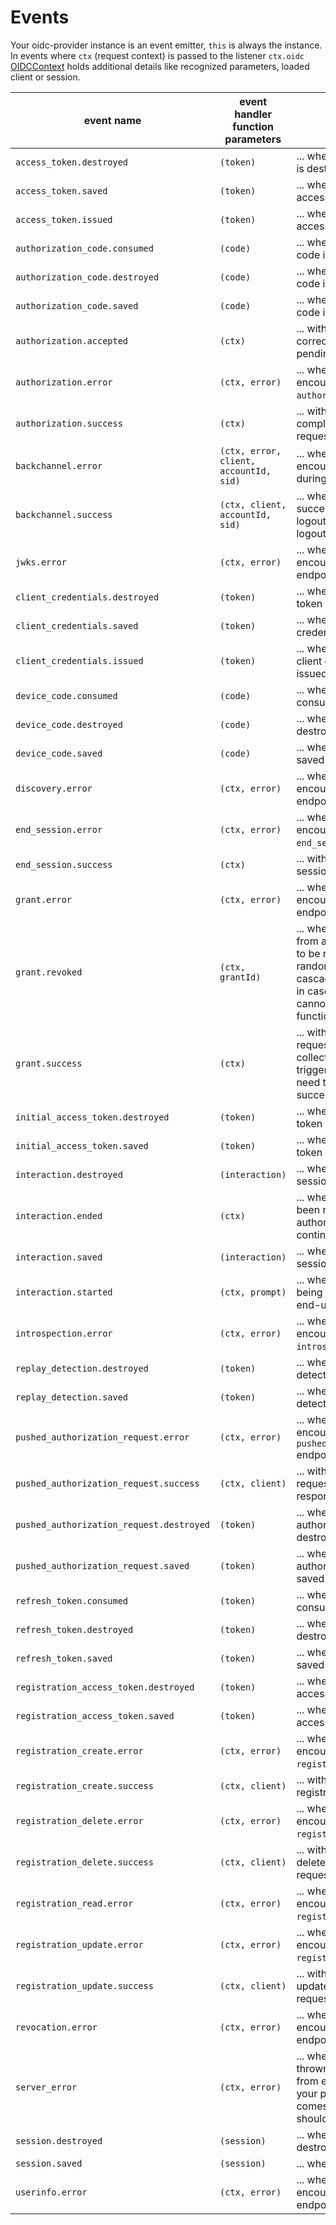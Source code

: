 # Events

Your oidc-provider instance is an event emitter, `this` is always the instance. In events where
`ctx` (request context) is passed to the listener `ctx.oidc`
[OIDCContext](/lib/helpers/oidc_context.js) holds additional details like recognized parameters,
loaded client or session.

| event name | event handler function parameters | Emitted .. |
|---|---|---|
| `access_token.destroyed` | `(token)` | ... whenever an access token is destroyed |
| `access_token.saved` | `(token)` | ... whenever an opaque access token is saved |
| `access_token.issued` | `(token)` | ... whenever a structured access token is issued |
| `authorization_code.consumed` | `(code)` | ... whenever an authorization code is consumed |
| `authorization_code.destroyed` | `(code)` | ... whenever an authorization code is destroyed |
| `authorization_code.saved` | `(code)` | ... whenever an authorization code is saved |
| `authorization.accepted` | `(ctx)` | ... with every syntactically correct authorization request pending resolving |
| `authorization.error` | `(ctx, error)` | ... whenever a handled error is encountered in the `authorization` endpoint |
| `authorization.success` | `(ctx)` | ... with every successfully completed authorization request |
| `backchannel.error` | `(ctx, error, client, accountId, sid)` | ... whenever an error is encountered for a client during backchannel-logout |
| `backchannel.success` | `(ctx, client, accountId, sid)` | ... whenever a client is successfully notified about logout through backchannel-logout features |
| `jwks.error` | `(ctx, error)` | ... whenever a handled error is encountered in the `jwks` endpoint |
| `client_credentials.destroyed` | `(token)` | ... whenever client credentials token is destroyed |
| `client_credentials.saved` | `(token)` | ... whenever an opaque client credentials token is saved |
| `client_credentials.issued` | `(token)` | ... whenever a structured client credentials token is issued |
| `device_code.consumed` | `(code)` | ... whenever a device code is consumed |
| `device_code.destroyed` | `(code)` | ... whenever a device code is destroyed |
| `device_code.saved` | `(code)` | ... whenever a device code is saved |
| `discovery.error` | `(ctx, error)` | ... whenever a handled error is encountered in the `discovery` endpoint |
| `end_session.error` | `(ctx, error)` | ... whenever a handled error is encountered in the `end_session` endpoint |
| `end_session.success` | `(ctx)` | ... with every success end session request |
| `grant.error` | `(ctx, error)` | ... whenever a handled error is encountered in the `grant` endpoint |
| `grant.revoked` | `(ctx, grantId)` | ... whenever tokens resulting from a single grant are about to be revoked. `grantId` is a random string. Use this to cascade the token revocation in cases where your adapter cannot provide this functionality |
| `grant.success` | `(ctx)` | ... with every successful grant request. Useful i.e. for collecting metrics or triggering any action you need to execute after succeeded grant |
| `initial_access_token.destroyed` | `(token)` | ... whenever inital access token is destroyed |
| `initial_access_token.saved` | `(token)` | ... whenever inital access token is saved |
| `interaction.destroyed` | `(interaction)` | ... whenever interaction session is destroyed |
| `interaction.ended` | `(ctx)` | ... whenever interaction has been resolved and the authorization request continues being processed |
| `interaction.saved` | `(interaction)` | ... whenever interaction session is saved |
| `interaction.started` | `(ctx, prompt)` | ... whenever interaction is being requested from the end-user |
| `introspection.error` | `(ctx, error)` | ... whenever a handled error is encountered in the `introspection` endpoint |
| `replay_detection.destroyed` | `(token)` | ... whenever a replay detection object is destroyed |
| `replay_detection.saved` | `(token)` | ... whenever a replay detection object is saved |
| `pushed_authorization_request.error` | `(ctx, error)` | ... whenever a handled error is encountered in the POST `pushed_authorization_request` endpoint |
| `pushed_authorization_request.success` | `(ctx, client)` | ... with every successful request object endpoint response |
| `pushed_authorization_request.destroyed` | `(token)` | ... whenever a pushed authorization request object is destroyed |
| `pushed_authorization_request.saved` | `(token)` | ... whenever a pushed authorization request object is saved |
| `refresh_token.consumed` | `(token)` | ... whenever a refresh token is consumed |
| `refresh_token.destroyed` | `(token)` | ... whenever a refresh token is destroyed |
| `refresh_token.saved` | `(token)` | ... whenever a refresh token is saved |
| `registration_access_token.destroyed` | `(token)` | ... whenever registration access token is destroyed |
| `registration_access_token.saved` | `(token)` | ... whenever registration access token is saved |
| `registration_create.error` | `(ctx, error)` | ... whenever a handled error is encountered in the POST `registration` endpoint |
| `registration_create.success` | `(ctx, client)` | ... with every successful client registration request |
| `registration_delete.error` | `(ctx, error)` | ... whenever a handled error is encountered in the DELETE `registration` endpoint |
| `registration_delete.success` | `(ctx, client)` | ... with every successful delete client registration request |
| `registration_read.error` | `(ctx, error)` | ... whenever a handled error is encountered in the GET `registration` endpoint |
| `registration_update.error` | `(ctx, error)` | ... whenever a handled error is encountered in the PUT `registration` endpoint |
| `registration_update.success` | `(ctx, client)` | ... with every successful update client registration request |
| `revocation.error` | `(ctx, error)` | ... whenever a handled error is encountered in the `revocation` endpoint |
| `server_error` | `(ctx, error)` | ... whenever an exception is thrown or promise rejected from   either the Provider or your provided  adapters. If it comes from the library you should probably report it |
| `session.destroyed` | `(session)` | ... whenever session is destroyed |
| `session.saved` | `(session)` | ... whenever session is saved |
| `userinfo.error` | `(ctx, error)` | ... whenever a handled error is encountered in the `userinfo` endpoint |
